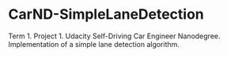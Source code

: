 # CarND-SimpleLaneDetection
Term 1. Project 1. Udacity Self-Driving Car Engineer Nanodegree. Implementation of a simple lane detection algorithm.
